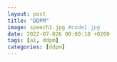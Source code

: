 ```yaml
---
layout: post
title: "DDPM"
image: speech1.jpg #code1.jpg 
date: 2022-07-026 00:00:18 +0200
tags: [ai, ddpm]
categories: [ddpm]
---
```



